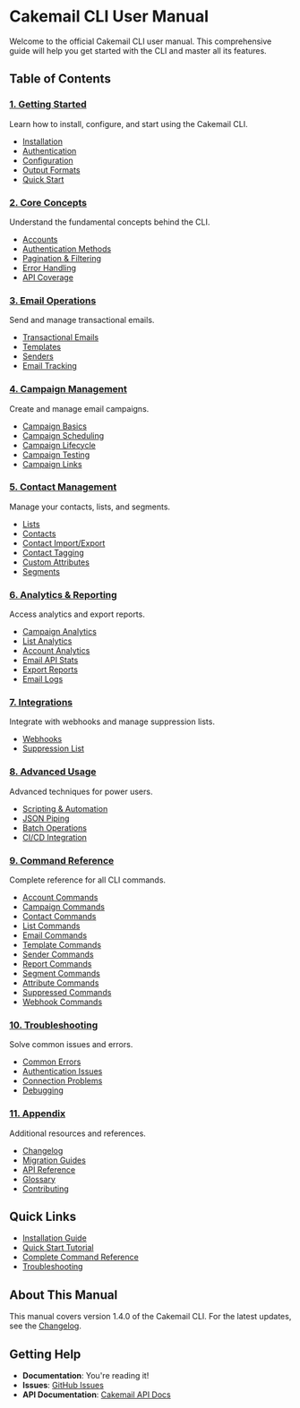 # Cakemail CLI User Manual

Welcome to the official Cakemail CLI user manual. This comprehensive guide will help you get started with the CLI and master all its features.

## Table of Contents

### [1. Getting Started](./01-getting-started/README.md)
Learn how to install, configure, and start using the Cakemail CLI.

- [Installation](./01-getting-started/installation.md)
- [Authentication](./01-getting-started/authentication.md)
- [Configuration](./01-getting-started/configuration.md)
- [Output Formats](./01-getting-started/output-formats.md)
- [Quick Start](./01-getting-started/quick-start.md)

### [2. Core Concepts](./02-core-concepts/README.md)
Understand the fundamental concepts behind the CLI.

- [Accounts](./02-core-concepts/accounts.md)
- [Authentication Methods](./02-core-concepts/authentication-methods.md)
- [Pagination & Filtering](./02-core-concepts/pagination-filtering.md)
- [Error Handling](./02-core-concepts/error-handling.md)
- [API Coverage](./02-core-concepts/api-coverage.md)

### [3. Email Operations](./03-email-operations/README.md)
Send and manage transactional emails.

- [Transactional Emails](./03-email-operations/transactional-emails.md)
- [Templates](./03-email-operations/templates.md)
- [Senders](./03-email-operations/senders.md)
- [Email Tracking](./03-email-operations/email-tracking.md)

### [4. Campaign Management](./04-campaign-management/README.md)
Create and manage email campaigns.

- [Campaign Basics](./04-campaign-management/campaigns-basics.md)
- [Campaign Scheduling](./04-campaign-management/campaign-scheduling.md)
- [Campaign Lifecycle](./04-campaign-management/campaign-lifecycle.md)
- [Campaign Testing](./04-campaign-management/campaign-testing.md)
- [Campaign Links](./04-campaign-management/campaign-links.md)

### [5. Contact Management](./05-contact-management/README.md)
Manage your contacts, lists, and segments.

- [Lists](./05-contact-management/lists.md)
- [Contacts](./05-contact-management/contacts.md)
- [Contact Import/Export](./05-contact-management/contact-import-export.md)
- [Contact Tagging](./05-contact-management/contact-tagging.md)
- [Custom Attributes](./05-contact-management/custom-attributes.md)
- [Segments](./05-contact-management/segments.md)

### [6. Analytics & Reporting](./06-analytics-reporting/README.md)
Access analytics and export reports.

- [Campaign Analytics](./06-analytics-reporting/campaign-analytics.md)
- [List Analytics](./06-analytics-reporting/list-analytics.md)
- [Account Analytics](./06-analytics-reporting/account-analytics.md)
- [Email API Stats](./06-analytics-reporting/email-api-stats.md)
- [Export Reports](./06-analytics-reporting/export-reports.md)
- [Email Logs](./06-analytics-reporting/email-logs.md)

### [7. Integrations](./07-integrations/README.md)
Integrate with webhooks and manage suppression lists.

- [Webhooks](./07-integrations/webhooks.md)
- [Suppression List](./07-integrations/suppression-list.md)

### [8. Advanced Usage](./08-advanced-usage/README.md)
Advanced techniques for power users.

- [Scripting & Automation](./08-advanced-usage/scripting-automation.md)
- [JSON Piping](./08-advanced-usage/json-piping.md)
- [Batch Operations](./08-advanced-usage/batch-operations.md)
- [CI/CD Integration](./08-advanced-usage/ci-cd-integration.md)

### [9. Command Reference](./09-command-reference/README.md)
Complete reference for all CLI commands.

- [Account Commands](./09-command-reference/account.md)
- [Campaign Commands](./09-command-reference/campaigns.md)
- [Contact Commands](./09-command-reference/contacts.md)
- [List Commands](./09-command-reference/lists.md)
- [Email Commands](./09-command-reference/emails.md)
- [Template Commands](./09-command-reference/templates.md)
- [Sender Commands](./09-command-reference/senders.md)
- [Report Commands](./09-command-reference/reports.md)
- [Segment Commands](./09-command-reference/segments.md)
- [Attribute Commands](./09-command-reference/attributes.md)
- [Suppressed Commands](./09-command-reference/suppressed.md)
- [Webhook Commands](./09-command-reference/webhooks.md)

### [10. Troubleshooting](./10-troubleshooting/README.md)
Solve common issues and errors.

- [Common Errors](./10-troubleshooting/common-errors.md)
- [Authentication Issues](./10-troubleshooting/authentication-issues.md)
- [Connection Problems](./10-troubleshooting/connection-problems.md)
- [Debugging](./10-troubleshooting/debugging.md)

### [11. Appendix](./11-appendix/README.md)
Additional resources and references.

- [Changelog](./11-appendix/changelog.md)
- [Migration Guides](./11-appendix/migration-guides.md)
- [API Reference](./11-appendix/api-reference.md)
- [Glossary](./11-appendix/glossary.md)
- [Contributing](./11-appendix/contributing.md)

## Quick Links

- [Installation Guide](./01-getting-started/installation.md)
- [Quick Start Tutorial](./01-getting-started/quick-start.md)
- [Complete Command Reference](./09-command-reference/README.md)
- [Troubleshooting](./10-troubleshooting/README.md)

## About This Manual

This manual covers version 1.4.0 of the Cakemail CLI. For the latest updates, see the [Changelog](./11-appendix/changelog.md).

## Getting Help

- **Documentation**: You're reading it!
- **Issues**: [GitHub Issues](https://github.com/cakemail-org/cakemail-cli/issues)
- **API Documentation**: [Cakemail API Docs](https://api.cakemail.com)
